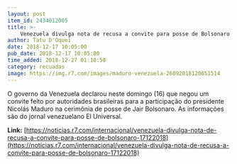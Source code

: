 ```yaml
---
layout: post
item_id: 2434012005
title: >-
    Venezuela divulga nota de recusa a convite para posse de Bolsonaro
author: Tatu D'Oquei
date: 2018-12-17 10:05:00
pub_date: 2018-12-17 10:05:00
time_added: 2018-12-27 01:10:58
category: recuadas
image: https://img.r7.com/images/maduro-venezuela-26092018120651514
---
```


O governo da Venezuela declarou neste domingo (16) que negou um convite feito por autoridades brasileiras para a participação do presidente Nicolás Maduro na cerimônia de posse de Jair Bolsonaro. As informações são do jornal venezuelano El Universal.

**Link:** [https://noticias.r7.com/internacional/venezuela-divulga-nota-de-recusa-a-convite-para-posse-de-bolsonaro-17122018](https://noticias.r7.com/internacional/venezuela-divulga-nota-de-recusa-a-convite-para-posse-de-bolsonaro-17122018)

